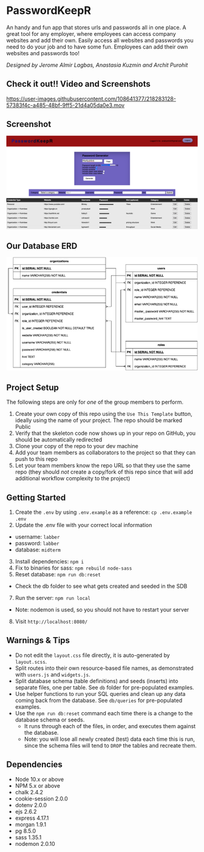 # **PasswordKeepR**

An handy and fun app that stores urls and passwords all in one place. A great tool for any employer, where employees can access company websites and add their own. Easily access all websites and passwords you need to do your job and to have some fun. Employees can add their own websites and passwords too! 

*Designed by Jerome Almir Lagbas, Anastasia Kuzmin and Archit Purohit*

## Check it out!! Video and Screenshots

https://user-images.githubusercontent.com/108641377/218283128-57383f4c-a485-48bf-9ff5-21d4a05da0e3.mov


##  Screenshot

!["Screenshot of main page"](https://github.com/Datazyme/PasswordKeepR/blob/fixing_css_html/Pictures/Screen%20Shot%202023-02-11%20at%202.29.41%20PM.png)

## Our Database ERD

!["DATABASE"](https://github.com/Datazyme/PasswordKeepR/blob/fixing_css_html/Pictures/PasswordKeepr_ERD.drawio-6.png)



## Project Setup

The following steps are only for _one_ of the group members to perform.

1. Create your own copy of this repo using the `Use This Template` button, ideally using the name of your project. The repo should be marked Public
2. Verify that the skeleton code now shows up in your repo on GitHub, you should be automatically redirected
3. Clone your copy of the repo to your dev machine
4. Add your team members as collaborators to the project so that they can push to this repo
5. Let your team members know the repo URL so that they use the same repo (they should _not_ create a copy/fork of this repo since that will add additional workflow complexity to the project)


## Getting Started

1. Create the `.env` by using `.env.example` as a reference: `cp .env.example .env`
2. Update the .env file with your correct local information
  - username: `labber`
  - password: `labber`
  - database: `midterm`
3. Install dependencies: `npm i`
4. Fix to binaries for sass: `npm rebuild node-sass`
5. Reset database: `npm run db:reset`
  - Check the db folder to see what gets created and seeded in the SDB
7. Run the server: `npm run local`
  - Note: nodemon is used, so you should not have to restart your server
8. Visit `http://localhost:8080/`

## Warnings & Tips

- Do not edit the `layout.css` file directly, it is auto-generated by `layout.scss`.
- Split routes into their own resource-based file names, as demonstrated with `users.js` and `widgets.js`.
- Split database schema (table definitions) and seeds (inserts) into separate files, one per table. See `db` folder for pre-populated examples.
- Use helper functions to run your SQL queries and clean up any data coming back from the database. See `db/queries` for pre-populated examples.
- Use the `npm run db:reset` command each time there is a change to the database schema or seeds.
  - It runs through each of the files, in order, and executes them against the database.
  - Note: you will lose all newly created (test) data each time this is run, since the schema files will tend to `DROP` the tables and recreate them.

## Dependencies

- Node 10.x or above
- NPM 5.x or above
- chalk 2.4.2
- cookie-session 2.0.0
- dotenv 2.0.0
- ejs 2.6.2
- express 4.17.1
- morgan 1.9.1
- pg 8.5.0
- sass 1.35.1
- nodemon 2.0.10 


